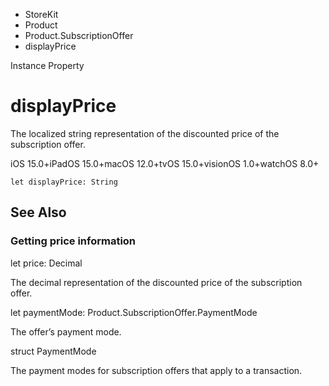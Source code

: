 

- StoreKit
- Product
- Product.SubscriptionOffer
-  displayPrice 

Instance Property

# displayPrice

The localized string representation of the discounted price of the subscription offer.

iOS 15.0+iPadOS 15.0+macOS 12.0+tvOS 15.0+visionOS 1.0+watchOS 8.0+

``` source
let displayPrice: String
```

## See Also

### Getting price information

let price: Decimal

The decimal representation of the discounted price of the subscription offer.

let paymentMode: Product.SubscriptionOffer.PaymentMode

The offer’s payment mode.

struct PaymentMode

The payment modes for subscription offers that apply to a transaction.


